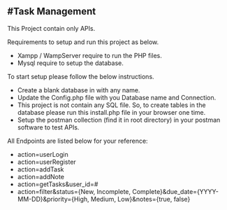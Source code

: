 #Task Management
---------------------------------

This Project contain only APIs.

Requirements to setup and run this project as below.
- Xampp / WampServer require to run the PHP files.
- Mysql require to setup the database.


To start setup please follow the below instructions.
- Create a blank database in with any name.
- Update the Config.php file with you Database name and Connection.
- This project is not contain any SQL file. So, to create tables in the database please run this install.php file in your browser one time.
- Setup the postman collection (find it in root directory) in your postman software to test APIs.


All Endpoints are listed below for your reference:
- action=userLogin
- action=userRegister
- action=addTask
- action=addNote
- action=getTasks&user_id=#
- action=filter&status={New, Incomplete, Complete}&due_date={YYYY-MM-DD}&priority={High, Medium, Low}&notes={true, false}
